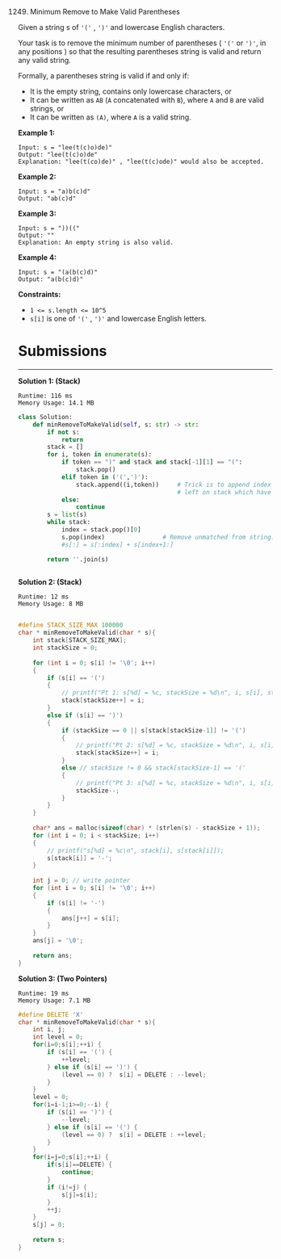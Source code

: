 1249. Minimum Remove to Make Valid Parentheses

Given a string s of `'('` , `')'` and lowercase English characters. 

Your task is to remove the minimum number of parentheses ( `'('` or `')'`, in any positions ) so that the resulting parentheses string is valid and return any valid string.

Formally, a parentheses string is valid if and only if:

* It is the empty string, contains only lowercase characters, or
* It can be written as `AB` (`A` concatenated with `B`), where `A` and `B` are valid strings, or
* It can be written as `(A)`, where `A` is a valid string.
 

**Example 1:**
```
Input: s = "lee(t(c)o)de)"
Output: "lee(t(c)o)de"
Explanation: "lee(t(co)de)" , "lee(t(c)ode)" would also be accepted.
```

**Example 2:**
```
Input: s = "a)b(c)d"
Output: "ab(c)d"
```

**Example 3:**
```
Input: s = "))(("
Output: ""
Explanation: An empty string is also valid.
```

**Example 4:**
```
Input: s = "(a(b(c)d)"
Output: "a(b(c)d)"
```

**Constraints:**

* `1 <= s.length <= 10^5`
* `s[i]` is one of  `'('` , `')'` and lowercase English letters.

# Submissions
---
**Solution 1: (Stack)**
```
Runtime: 116 ms
Memory Usage: 14.1 MB
```
```python
class Solution:
    def minRemoveToMakeValid(self, s: str) -> str:
        if not s:
            return
        stack = []
        for i, token in enumerate(s):
            if token == ")" and stack and stack[-1][1] == "(":
                stack.pop()
            elif token in ('(',')'):
                stack.append((i,token))     # Trick is to append index and token both to stack. All unmatched/extra brackets will be 
                                            # left on stack which have to be removed from given string.
            else:
                continue
        s = list(s)
        while stack:
            index = stack.pop()[0]
            s.pop(index)                # Remove unmatched from string.
            #s[:] = s[:index] + s[index+1:]

        return ''.join(s)
        
```

**Solution 2: (Stack)**
```
Runtime: 12 ms
Memory Usage: 8 MB
```
```c

#define STACK_SIZE_MAX 100000
char * minRemoveToMakeValid(char * s){
    int stack[STACK_SIZE_MAX];
    int stackSize = 0;
    
    for (int i = 0; s[i] != '\0'; i++)
    {
        if (s[i] == '(')
        {
            // printf("Pt 1: s[%d] = %c, stackSize = %d\n", i, s[i], stackSize);
            stack[stackSize++] = i;
        }
        else if (s[i] == ')')
        {
            if (stackSize == 0 || s[stack[stackSize-1]] != '(')
            {
                // printf("Pt 2: s[%d] = %c, stackSize = %d\n", i, s[i], stackSize);
                stack[stackSize++] = i;
            }
            else // stackSize != 0 && stack[stackSize-1] == '('
            {
                // printf("Pt 3: s[%d] = %c, stackSize = %d\n", i, s[i], stackSize);
                stackSize--;
            }
        }
    }
    
    char* ans = malloc(sizeof(char) * (strlen(s) - stackSize + 1));
    for (int i = 0; i < stackSize; i++)
    {
        // printf("s[%d] = %c\n", stack[i], s[stack[i]]);
        s[stack[i]] = '-';
    }
    
    int j = 0; // write pointer
    for (int i = 0; s[i] != '\0'; i++)
    {
        if (s[i] != '-')
        {
            ans[j++] = s[i];
        }
    }
    ans[j] = '\0';
    
    return ans;
}
```

**Solution 3: (Two Pointers)**
```
Runtime: 19 ms
Memory Usage: 7.1 MB
```
```c
#define DELETE 'X'
char * minRemoveToMakeValid(char * s){
    int i, j;
    int level = 0;
    for(i=0;s[i];++i) {
        if (s[i] == '(') {
            ++level;
        } else if (s[i] == ')') {
            (level == 0) ?  s[i] = DELETE : --level;
        }
    }
    level = 0;
    for(i=i-1;i>=0;--i) {
        if (s[i] == ')') {
            --level;
        } else if (s[i] == '(') {
            (level == 0) ?  s[i] = DELETE : ++level;
        }
    }
    for(i=j=0;s[i];++i) {
        if(s[i]==DELETE) {
            continue;
        }
        if (i!=j) {
            s[j]=s[i];
        }
        ++j;
    }
    s[j] = 0;
    
    return s;
}
```
